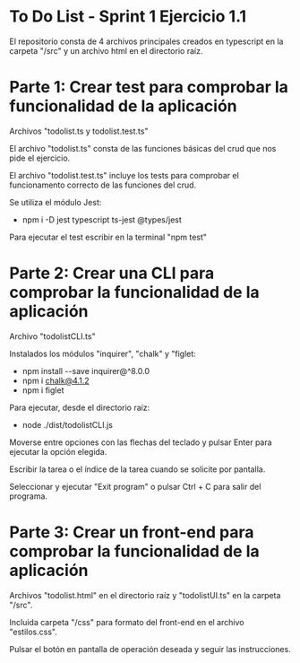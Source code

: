 # To Do List - Sprint 1 Ejercicio 1.1

El repositorio consta de 4 archivos principales creados en typescript en la carpeta "/src" y un archivo html en el directorio raíz.


# Parte 1: Crear test para comprobar la funcionalidad de la aplicación
Archivos "todolist.ts y todolist.test.ts"

El archivo "todolist.ts" consta de las funciones básicas del crud que nos pide el ejercicio.

El archivo "todolist.test.ts" incluye los tests para comprobar el funcionamento correcto de las funciones del crud.

Se utiliza el módulo Jest:
- npm i -D jest typescript ts-jest @types/jest

Para ejecutar el test escribir en la terminal "npm test"
  

# Parte 2: Crear una CLI para comprobar la funcionalidad de la aplicación
Archivo "todolistCLI.ts"

Instalados los módulos "inquirer", "chalk" y "figlet:
- npm install --save inquirer@^8.0.0
- npm i chalk@4.1.2
- npm i figlet

Para ejecutar, desde el directorio raíz:
- node ./dist/todolistCLI.js
  
Moverse entre opciones con las flechas del teclado y pulsar Enter para ejecutar la opción elegida.

Escribir la tarea o el índice de la tarea cuando se solicite por pantalla.

Seleccionar y ejecutar "Exit program" o pulsar Ctrl + C para salir del programa.


# Parte 3: Crear un front-end para comprobar la funcionalidad de la aplicación
Archivos "todolist.html" en el directorio raíz y "todolistUI.ts" en la carpeta "/src".

Incluida carpeta "/css" para formato del front-end en el archivo "estilos.css".

Pulsar el botón en pantalla de operación deseada y seguir las instrucciones.
